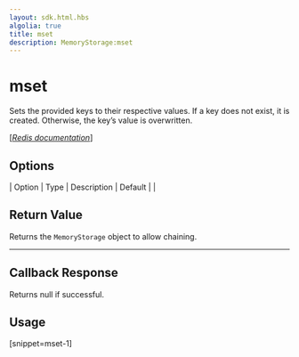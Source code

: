 ```yaml
---
layout: sdk.html.hbs
algolia: true
title: mset
description: MemoryStorage:mset
---
```


  

# mset
Sets the provided keys to their respective values. If a key does not exist, it is created. Otherwise, the key’s value is overwritten.

[[_Redis documentation_]](https://redis.io/commands/mset)


## Options

| Option | Type | Description | Default |
|
## Return Value

Returns the `MemoryStorage` object to allow chaining.

---

## Callback Response

Returns null if successful.
## Usage

[snippet=mset-1]
